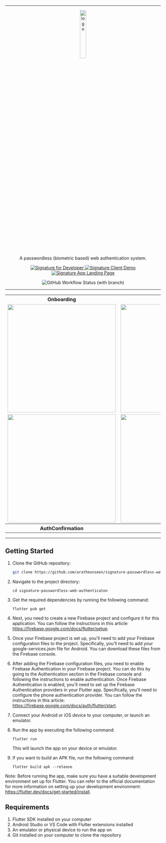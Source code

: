 <hr/>
<p align="center">
  <img src="https://user-images.githubusercontent.com/62181222/187184324-f40200f1-69e6-4b88-bda7-c314812c7de9.png" alt="logo" width="20%" />
</p>

<p align="center">
  A passwordless (biometric based) web authentication system.
</p>

<p align="center">
  <a href="https://github.com/aratheunseen/signature-for-developers">
    <img src="https://img.shields.io/badge/signature%20for%20developers-017CEE.svg?style=for-the-badge&logoColor=white" alt="Signature for Developer" />
  </a>
  <a href="https://github.com/aratheunseen/signature-client-demo">
    <img src="https://img.shields.io/badge/signature%20client%20demo-E6526F.svg?style=for-the-badge&logoColor=white" alt="Signature Client Demo" />
  </a>
  <a href="https://github.com/aratheunseen/signature-app-landing-page">
    <img src="https://img.shields.io/badge/Signature%20Website-%232C5263.svg?style=for-the-badge&logoColor=white" alt="Signature App Landing Page" />
  </a>
</p>

<p align="center">
  <img alt="GitHub Workflow Status (with branch)" src="https://img.shields.io/github/actions/workflow/status/aratheunseen/signature-passwordless-web-authenticaton/test.yml?branch=main&label=Build&style=for-the-badge">
</p>

<hr/>

<table align="center">
  <tr>
    <th>Onboarding</th>
    <th>SignUp</th>
    <th>LockScreen</th>
  </tr>
  <tr>
    <td><img src="https://user-images.githubusercontent.com/62181222/235098555-e4f869f2-6588-4656-a494-f49135b87e90.PNG" width="350"></td>
    <td><img src="https://user-images.githubusercontent.com/62181222/235098571-dd588f7a-6ab1-4463-8c28-1b562b1086bc.PNG" width="350"></td>
    <td><img src="https://user-images.githubusercontent.com/62181222/235098613-d2f575f8-28e6-4ca4-84e2-471a6fa2eb15.PNG" width="350"></td>
  </tr>

  <tr>
    <td><img src="https://user-images.githubusercontent.com/62181222/235112057-ec3083e6-9ad1-4446-a550-f5171d44a2e7.PNG" width="350"></td>
    <td><img src="https://user-images.githubusercontent.com/62181222/235098625-26b17e4f-f30c-4d12-97e4-f82bdf8ba594.PNG" width="350"></td>
    <td><img src="https://user-images.githubusercontent.com/62181222/235105504-44d328e9-5510-4601-9729-13e960919b25.PNG" width="350"></td>
  </tr>
  <tr>
    <th>AuthConfirmation</th>
    <th>Homepage</th>
    <th>Settings</th>
  </tr>
</table>

<hr/>

## Getting Started

1. Clone the GitHub repository:
    ```bash
    git clone https://github.com/aratheunseen/signature-passwordless-web-authenticaton.git
    ```

2. Navigate to the project directory:
    ```
    cd signature-passwordless-web-authenticaton
    ```

3. Get the required dependencies by running the following command:
    ```
    flutter pub get
    ```

4. Next, you need to create a new Firebase project and configure it for this application. You can follow the instructions in this article: https://firebase.google.com/docs/flutter/setup.

5. Once your Firebase project is set up, you'll need to add your Firebase configuration files to the project. Specifically, you'll need to add your google-services.json file for Android. You can download these files from the Firebase console.

6. After adding the Firebase configuration files, you need to enable Firebase Authentication in your Firebase project. You can do this by going to the Authentication section in the Firebase console and following the instructions to enable authentication. Once Firebase Authentication is enabled, you'll need to set up the Firebase Authentication providers in your Flutter app. Specifically, you'll need to configure the phone authentication provider. You can follow the instructions in this article: https://firebase.google.com/docs/auth/flutter/start.

7. Connect your Android or iOS device to your computer, or launch an emulator.

8. Run the app by executing the following command:
    ```
    flutter run
    ```
    This will launch the app on your device or emulator.

9. If you want to build an APK file, run the following command:
    ```
    flutter build apk --release
    ```

Note: Before running the app, make sure you have a suitable development environment set up for Flutter. You can refer to the official documentation for more information on setting up your development environment: https://flutter.dev/docs/get-started/install.


## Requirements

1. Flutter SDK installed on your computer
2. Android Studio or VS Code with Flutter extensions installed
3. An emulator or physical device to run the app on
4. Git installed on your computer to clone the repository

